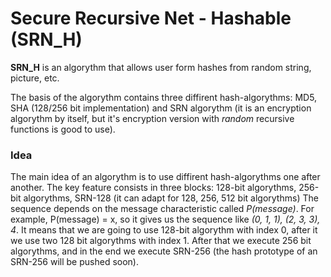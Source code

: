 # Secure Recursive Net - Hashable (SRN_H)

**SRN_H** is an algorythm that allows user form hashes from random string, picture, etc.

The basis of the algorythm contains three diffirent hash-algorythms: MD5,
SHA (128/256 bit implementation) and SRN algorythm (it is an encryption algorythm by itself,
but it's encryption version with *random* recursive functions is good to use).

### Idea
The main idea of an algorythm is to use diffirent hash-algorythms one after another.
The key feature consists in three blocks: 128-bit algorythms, 256-bit algorythms, SRN-128 (it can adapt for 128, 256, 512 bit algorythms)
The sequence depends on the message characteristic called *P(message)*.
For example, P(message) = x, so it gives us the sequence like *(0, 1, 1), (2, 3, 3), 4*.
It means that we are going to use 128-bit algorythm with index 0, after it we use two 128 bit algorythms with index 1.
After that we execute 256 bit algorythms, and in the end we execute SRN-256 (the hash prototype of an SRN-256 will be pushed soon).

